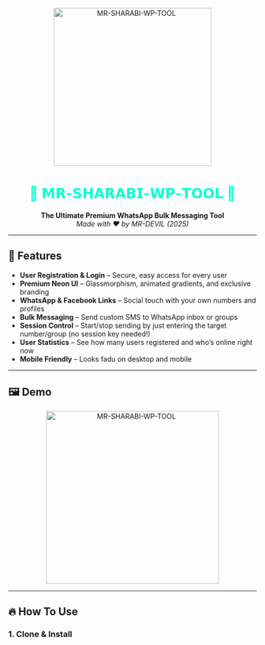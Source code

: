 <p align="center">
  <img src="https://i.ibb.co/hJDnXRSY/9bfb34f3bb5b537e67bcabd226fdb08d.jpg" width="320" alt="MR-SHARABI-WP-TOOL" />
</p>

<h1 align="center" style="color:#00ffd0;">
🦋 𝗠𝗥-𝗦𝗛𝗔𝗥𝗔𝗕𝗜-𝗪𝗣-𝗧𝗢𝗢𝗟 🦋
</h1>

<p align="center">
  <b>The Ultimate Premium WhatsApp Bulk Messaging Tool</b><br>
  <i>Made with ❤️ by MR-DEVIL (2025)</i>
</p>

---

## 🚀 Features

- **User Registration & Login** – Secure, easy access for every user
- **Premium Neon UI** – Glassmorphism, animated gradients, and exclusive branding
- **WhatsApp & Facebook Links** – Social touch with your own numbers and profiles
- **Bulk Messaging** – Send custom SMS to WhatsApp inbox or groups
- **Session Control** – Start/stop sending by just entering the target number/group (no session key needed!)
- **User Statistics** – See how many users registered and who’s online right now
- **Mobile Friendly** – Looks fadu on desktop and mobile

---

## 🖼️ Demo

<p align="center">
  <img src="https://i.ibb.co/hJDnXRSY/9bfb34f3bb5b537e67bcabd226fdb08d.jpg" width="350" alt="MR-SHARABI-WP-TOOL" />
</p>

---

## 🔥 How To Use

### 1. Clone & Install

